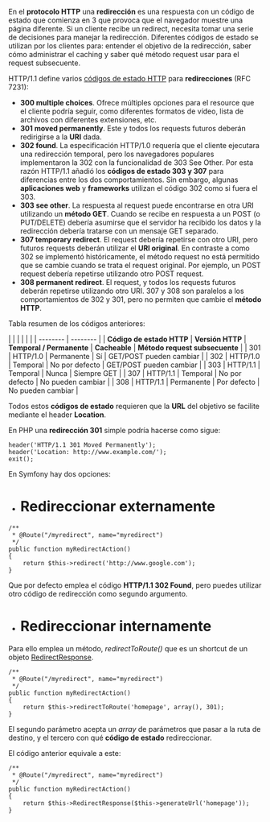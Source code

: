 En el **protocolo HTTP** una **redirección** es una respuesta con un código de estado que comienza en 3 que provoca que el navegador muestre una página diferente. Si un cliente recibe un redirect, necesita tomar una serie de decisiones para manejar la redirección. Diferentes códigos de estado se utilizan por los clientes para: entender el objetivo de la redirección, saber cómo administrar el caching y saber qué método request usar para el request subsecuente.

HTTP/1.1 define varios [códigos de estado HTTP](http://diego.com.es/codigos-de-estado-http) para **redirecciones** (RFC 7231):

*   **300 multiple choices**. Ofrece múltiples opciones para el resource que el cliente podría seguir, como diferentes formatos de vídeo, lista de archivos con diferentes extensiones, etc.
*   **301 moved permanently**. Este y todos los requests futuros deberán redirigirse a la **URI** dada.
*   **302 found**. La especificación HTTP/1.0 requería que el cliente ejecutara una redirección temporal, pero los navegadores populares implementaron la 302 con la funcionalidad de 303 See Other. Por esta razón HTTP/1.1 añadió los **códigos de estado 303 y 307** para diferencias entre los dos comportamientos. Sin embargo, algunas **aplicaciones web** y **frameworks** utilizan el código 302 como si fuera el 303.
*   **303 see other**. La respuesta al request puede encontrarse en otra URI utilizando un **método GET**. Cuando se recibe en respuesta a un POST (o PUT/DELETE) debería asumirse que el servidor ha recibido los datos y la redirección debería tratarse con un mensaje GET separado.
*   **307 temporary redirect**. El request debería repetirse con otro URI, pero futuros requests deberán utilizar el **URI original**. En contraste a como 302 se implementó históricamente, el método request no está permitido que se cambie cuando se trata el request original. Por ejemplo, un POST request debería repetirse utilizando otro POST request.
*   **308 permanent redirect**. El request, y todos los requests futuros deberán repetirse utilizando otro URI. 307 y 308 son paralelos a los comportamientos de 302 y 301, pero no permiten que cambie el **método HTTP**. 

Tabla resumen de los códigos anteriores:

| | | | | |
| -------- | -------- |
| **Código de estado HTTP** | **Versión HTTP** | **Temporal / Permanente** | **Cacheable** | **Método request subsecuente** |
| 301 | HTTP/1.0 | Permanente | Sí | GET/POST pueden cambiar |
| 302 | HTTP/1.0 | Temporal | No por defecto | GET/POST pueden cambiar |
| 303 | HTTP/1.1 | Temporal | Nunca | Siempre GET |
| 307 | HTTP/1.1 | Temporal | No por defecto | No pueden cambiar |
| 308 | HTTP/1.1 | Permanente | Por defecto | No pueden cambiar |

Todos estos **códigos de estado** requieren que la **URL** del objetivo se facilite mediante el header **Location**. 

En PHP una **redirección 301** simple podría hacerse como sigue:

```
header('HTTP/1.1 301 Moved Permanently');
header('Location: http://www.example.com/');
exit();
```

En Symfony hay dos opciones:

* # Redireccionar externamente

```
/**
 * @Route("/myredirect", name="myredirect")
 */
public function myRedirectAction()
{
    return $this->redirect('http://www.google.com');
}
```

Que por defecto emplea el código **HTTP/1.1 302 Found**, pero puedes utilizar otro código de redirección como segundo argumento.

* # Redireccionar internamente

Para ello emplea un método, _redirectToRoute()_ que es un shortcut de un objeto [RedirectResponse](http://api.symfony.com/3.0/Symfony/Component/HttpFoundation/RedirectResponse.html). 

```
/**
 * @Route("/myredirect", name="myredirect")
 */
public function myRedirectAction()
{
    return $this->redirectToRoute('homepage', array(), 301);
}
```

El segundo parámetro acepta un _array_ de parámetros que pasar a la ruta de destino, y el tercero con qué **código de estado** redireccionar.

El código anterior equivale a este: 

```
/**
 * @Route("/myredirect", name="myredirect")
 */
public function myRedirectAction()
{
    return $this->RedirectResponse($this->generateUrl('homepage'));
}
```
